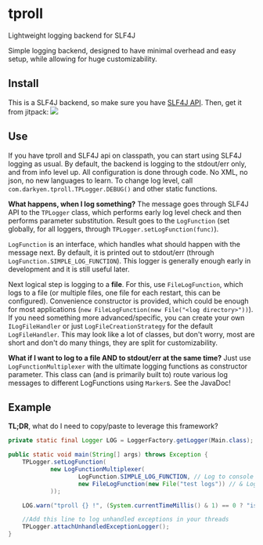 # tproll
Lightweight logging backend for SLF4J

Simple logging backend, designed to have minimal overhead and easy setup, while allowing for huge customizability.

## Install
This is a SLF4J backend, so make sure you have [SLF4J API](http://search.maven.org/#search%7Cga%7C1%7Ca%3A%22slf4j-api%22).
Then, get it from jitpack: [![](https://jitpack.io/v/Darkyenus/tproll.svg)](https://jitpack.io/#Darkyenus/tproll)

## Use
If you have tproll and SLF4J api on classpath, you can start using SLF4J logging as usual.
By default, the backend is logging to the stdout/err only, and from info level up.
All configuration is done through code. No XML, no json, no new languages to learn.
To change log level, call `com.darkyen.tproll.TPLogger.DEBUG()` and other static functions.

**What happens, when I log something?** The message goes through SLF4J API to the `TPLogger` class,
which performs early log level check and then performs parameter substitution. Result goes to the `LogFunction` (set globally, for all loggers, through `TPLogger.setLogFunction(func)`).

`LogFunction` is an interface, which handles what should happen with the message next. By default, it is printed out to stdout/err (through `LogFunction.SIMPLE_LOG_FUNCTION`).
This logger is generally enough early in development and it is still useful later.

Next logical step is logging to a **file**. For this, use `FileLogFunction`, which logs to a file (or multiple files, one file for each restart, this can be configured).
Convenience constructor is provided, which could be enough for most applications (`new FileLogFunction(new File("<log directory>"))`).
If you need something more advanced/specific, you can create your own `ILogFileHandler` or just `LogFileCreationStrategy` for the default `LogFileHandler`.
This may look like a lot of classes, but don't worry, most are short and don't do many things, they are split for customizability.

**What if I want to log to a file AND to stdout/err at the same time?** Just use `LogFunctionMultiplexer` with the ultimate logging functions as constructor parameter.
This class can (and is primarily built to) route various log messages to different LogFunctions using `Marker`s. See the JavaDoc!

## Example
**TL;DR**, what do I need to copy/paste to leverage this framework?

```java
private static final Logger LOG = LoggerFactory.getLogger(Main.class);

public static void main(String[] args) throws Exception {
    TPLogger.setLogFunction(
            new LogFunctionMultiplexer(
                    LogFunction.SIMPLE_LOG_FUNCTION, // Log to console
                    new FileLogFunction(new File("test logs")) // & Log to file in "test logs" directory
            ));

    LOG.warn("tproll {} !", (System.currentTimeMillis() & 1) == 0 ? "is great" : "rules");

    //Add this line to log unhandled exceptions in your threads
    TPLogger.attachUnhandledExceptionLogger();
}
```
